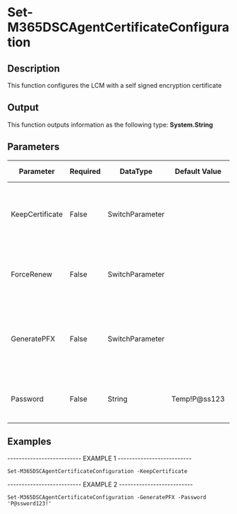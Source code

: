 ﻿# Set-M365DSCAgentCertificateConfiguration

## Description

This function configures the LCM with a self signed encryption certificate

## Output

This function outputs information as the following type:
**System.String**

## Parameters

| Parameter | Required | DataType | Default Value | Allowed Values | Description |
| --- | --- | --- | --- | --- | --- |
| KeepCertificate | False | SwitchParameter |  |  | Specifies that the temporarily created CER file should not be deleted. |
| ForceRenew | False | SwitchParameter |  |  | Specifies that a new certificate should be forcefully created. |
| GeneratePFX | False | SwitchParameter |  |  | Specifies that a PFX export should be created for the generated certificate. |
| Password | False | String | Temp!P@ss123 |  | Specifies the password for the PFX file. |

## Examples

-------------------------- EXAMPLE 1 --------------------------

`Set-M365DSCAgentCertificateConfiguration -KeepCertificate`

-------------------------- EXAMPLE 2 --------------------------

`Set-M365DSCAgentCertificateConfiguration -GeneratePFX -Password 'P@ssword123!'`


